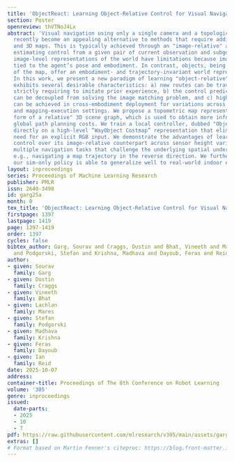 ```yaml
---
title: 'ObjectReact: Learning Object-Relative Control for Visual Navigation'
section: Poster
openreview: thVTNoJ4Lx
abstract: 'Visual navigation using only a single camera and a topological map has
  recently become an appealing alternative to methods that require additional sensors
  and 3D maps. This is typically achieved through an "image-relative" approach to
  estimating control from a given pair of current observation and subgoal image. However,
  image-level representations of the world have limitations because images are strictly
  tied to the agent’s pose and embodiment. In contrast, objects, being a property
  of the map, offer an embodiment- and trajectory-invariant world representation.
  In this work, we present a new paradigm of learning "object-relative" control that
  exhibits several desirable characteristics: a) new routes can be traversed without
  strictly requiring to imitate prior experience, b) the control prediction problem
  can be decoupled from solving the image matching problem, and c) high invariance
  can be achieved in cross-embodiment deployment for variations across both training-testing
  and mapping-execution settings. We propose a topometric map representation in the
  form of a relative" 3D scene graph, which is used to obtain more informative object-level
  global path planning costs. We train a local controller, dubbed "ObjectReact", conditioned
  directly on a high-level “WayObject Costmap” representation that eliminates the
  need for an explicit RGB input. We demonstrate the advantages of learning object-relative
  control over its image-relative counterpart across sensor height variations and
  multiple navigation tasks that challenge the underlying spatial understanding capability,
  e.g., navigating a map trajectory in the reverse direction. We further show that
  our sim-only policy is able to generalize well to real-world indoor environments.'
layout: inproceedings
series: Proceedings of Machine Learning Research
publisher: PMLR
issn: 2640-3498
id: garg25a
month: 0
tex_title: 'ObjectReact: Learning Object-Relative Control for Visual Navigation'
firstpage: 1397
lastpage: 1419
page: 1397-1419
order: 1397
cycles: false
bibtex_author: Garg, Sourav and Craggs, Dustin and Bhat, Vineeth and Mares, Lachlan
  and Podgorski, Stefan and Krishna, Madhava and Dayoub, Feras and Reid, Ian
author:
- given: Sourav
  family: Garg
- given: Dustin
  family: Craggs
- given: Vineeth
  family: Bhat
- given: Lachlan
  family: Mares
- given: Stefan
  family: Podgorski
- given: Madhava
  family: Krishna
- given: Feras
  family: Dayoub
- given: Ian
  family: Reid
date: 2025-10-07
address:
container-title: Proceedings of The 8th Conference on Robot Learning
volume: '305'
genre: inproceedings
issued:
  date-parts:
  - 2025
  - 10
  - 7
pdf: https://raw.githubusercontent.com/mlresearch/v305/main/assets/garg25a/garg25a.pdf
extras: []
# Format based on Martin Fenner's citeproc: https://blog.front-matter.io/posts/citeproc-yaml-for-bibliographies/
---
```


